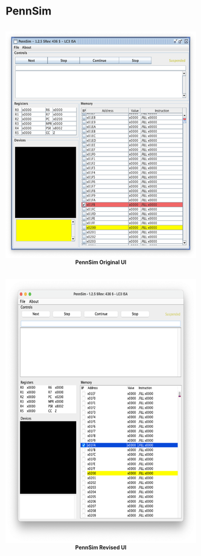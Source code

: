 # PennSim


<h4 align="center">
  <br>
    <a href=""><img src="src/res/PennSimOriginal.png" alt="PennSim Original Sreenshot" height="600"></a>
  <br>
    PennSim Original UI
  <br>
</h4>



<h4 align="center">
  <br>
    <a href=""><img src="src/res/PennSimRevised.png" alt="PennSim Revised Screenshot" height="700"></a>
  <br>
    PennSim Revised UI
  <br>
</h4>
